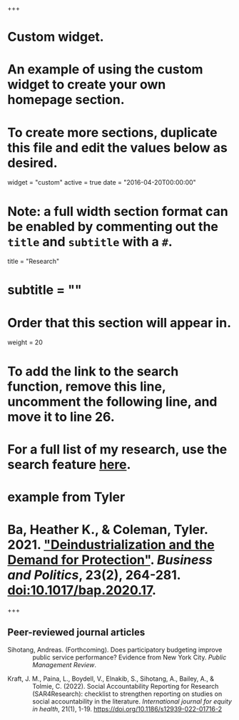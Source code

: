 +++
# Custom widget.
# An example of using the custom widget to create your own homepage section.
# To create more sections, duplicate this file and edit the values below as desired.
widget = "custom"
active = true
date = "2016-04-20T00:00:00"

# Note: a full width section format can be enabled by commenting out the `title` and `subtitle` with a `#`.
title = "Research"
# subtitle = ""


# Order that this section will appear in.
weight = 20

# To add the link to the search function, remove this line, uncomment the following line, and move it to line 26.
# For a full list of my research, use the search feature [here](https://www.jacobauthement.com/publication).

# example from Tyler
# Ba, Heather K., & Coleman, Tyler. 2021. ["Deindustrialization and the Demand for Protection"](https://www.tyler-coleman.com/publication/bacoleman2021). _Business and Politics_, 23(2), 264-281. [doi:10.1017/bap.2020.17](https://doi.org/10.1017/bap.2020.17).


+++
<h2>Peer-reviewed journal articles</h2>

<div style="padding-left: 4em; text-indent: -4em;">

<p>Sihotang, Andreas. (Forthcoming). Does participatory budgeting improve public service performance? Evidence from New York City. <i>Public Management Review</i>. 
  
<p>Kraft, J. M., Paina, L., Boydell, V., Elnakib, S., Sihotang, A., Bailey, A., & Tolmie, C. (2022). Social Accountability Reporting for Research (SAR4Research): checklist to strengthen reporting on studies on social accountability in the literature. <i>International journal for equity in health</i>, 21(1), 1-19. <a href="[doi.org/10.1186/s12939-022-01716-2](https://equityhealthj.biomedcentral.com/articles/10.1186/s12939-022-01716-2)" target="_blank">https://doi.org/10.1186/s12939-022-01716-2 </a> </p>


</div>
